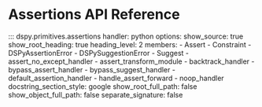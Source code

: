 # Assertions API Reference

::: dspy.primitives.assertions
    handler: python
    options:
        show_source: true
        show_root_heading: true
        heading_level: 2
        members:
          - Assert
          - Constraint
          - DSPyAssertionError
          - DSPySuggestionError
          - Suggest
          - assert_no_except_handler
          - assert_transform_module
          - backtrack_handler
          - bypass_assert_handler
          - bypass_suggest_handler
          - default_assertion_handler
          - handle_assert_forward
          - noop_handler
        docstring_section_style: google
        show_root_full_path: false
        show_object_full_path: false
        separate_signature: false
